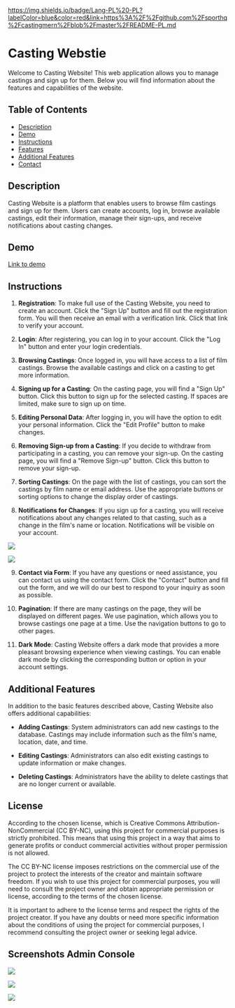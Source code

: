 https://img.shields.io/badge/Lang-PL%20-PL?labelColor=blue&color=red&link=https%3A%2F%2Fgithub.com%2Fsporthq%2Fcastingmern%2Fblob%2Fmaster%2FREADME-PL.md

# Casting Webstie

Welcome to Casting Website! This web application allows you to manage castings and sign up for them. Below you will find information about the features and capabilities of the website.

## Table of Contents

- [Description](#description)
- [Demo](#demo)
- [Instructions](#instructions)
- [Features](#features)
- [Additional Features](#additional-features)
- [Contact](#Contact)

## Description

Casting Website is a platform that enables users to browse film castings and sign up for them. Users can create accounts, log in, browse available castings, edit their information, manage their sign-ups, and receive notifications about casting changes.

## Demo

[Link to demo](https://casting-appv1.onrender.com)

## Instructions

1. **Registration**: To make full use of the Casting Website, you need to create an account. Click the "Sign Up" button and fill out the registration form. You will then receive an email with a verification link. Click that link to verify your account.

2. **Login**: After registering, you can log in to your account. Click the "Log In" button and enter your login credentials.

3. **Browsing Castings**: Once logged in, you will have access to a list of film castings. Browse the available castings and click on a casting to get more information.

4. **Signing up for a Casting**: On the casting page, you will find a "Sign Up" button. Click this button to sign up for the selected casting. If spaces are limited, make sure to sign up on time.

5. **Editing Personal Data**: After logging in, you will have the option to edit your personal information. Click the "Edit Profile" button to make changes.

6. **Removing Sign-up from a Casting**: If you decide to withdraw from participating in a casting, you can remove your sign-up. On the casting page, you will find a "Remove Sign-up" button. Click this button to remove your sign-up.

7. **Sorting Castings**: On the page with the list of castings, you can sort the castings by film name or email address. Use the appropriate buttons or sorting options to change the display order of castings.

8. **Notifications for Changes**: If you sign up for a casting, you will receive notifications about any changes related to that casting, such as a change in the film's name or location. Notifications will be visible on your account.

![](https://iili.io/Hi9y5Rn.png)

![](https://iili.io/Hi9D4nV.png)


9. **Contact via Form**: If you have any questions or need assistance, you can contact us using the contact form. Click the "Contact" button and fill out the form, and we will do our best to respond to your inquiry as soon as possible.

10. **Pagination**: If there are many castings on the page, they will be displayed on different pages. We use pagination, which allows you to browse castings one page at a time. Use the navigation buttons to go to other pages.

11. **Dark Mode**: Casting Website offers a dark mode that provides a more pleasant browsing experience when viewing castings. You can enable dark mode by clicking the corresponding button or option in your account settings.


## Additional Features

In addition to the basic features described above, Casting Website also offers additional capabilities:

- **Adding Castings**: System administrators can add new castings to the database. Castings may include information such as the film's name, location, date, and time.

- **Editing Castings**: Administrators can also edit existing castings to update information or make changes.

- **Deleting Castings**: Administrators have the ability to delete castings that are no longer current or available.

## License

According to the chosen license, which is Creative Commons Attribution-NonCommercial (CC BY-NC), using this project for commercial purposes is strictly prohibited. This means that using this project in a way that aims to generate profits or conduct commercial activities without proper permission is not allowed.

The CC BY-NC license imposes restrictions on the commercial use of the project to protect the interests of the creator and maintain software freedom. If you wish to use this project for commercial purposes, you will need to consult the project owner and obtain appropriate permission or license, according to the terms of the chosen license.

It is important to adhere to the license terms and respect the rights of the project creator. If you have any doubts or need more specific information about the conditions of using the project for commercial purposes, I recommend consulting the project owner or seeking legal advice.

## Screenshots Admin Console


![](https://iili.io/Hi9boV2.png)

![](https://iili.io/Hi9bcoQ.png)

![](https://iili.io/Hi9bgJn.png)
